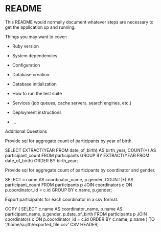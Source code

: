 # README

This README would normally document whatever steps are necessary to get the
application up and running.

Things you may want to cover:

* Ruby version

* System dependencies

* Configuration

* Database creation

* Database initialization

* How to run the test suite

* Services (job queues, cache servers, search engines, etc.)

* Deployment instructions

* ...

Additional Questions

Provide sql for aggregate count of participants by year of birth.

SELECT EXTRACT(YEAR FROM date_of_birth) AS birth_year, COUNT(*) AS participant_count
FROM participants
GROUP BY EXTRACT(YEAR FROM date_of_birth)
ORDER BY birth_year;


Provide sql for aggregate count of participants by coordinator and gender.


SELECT c.name AS coordinator_name, p.gender, COUNT(*) AS participant_count
FROM participants p
JOIN coordinators c ON p.coordinator_id = c.id
GROUP BY c.name, p.gender;

Export participants for each coordinator in a csv format.

COPY (
  SELECT c.name AS coordinator_name, p.name AS participant_name, p.gender, p.date_of_birth
  FROM participants p
  JOIN coordinators c ON p.coordinator_id = c.id
  ORDER BY c.name, p.name
) TO '/home/sujith/exported_file.csv' CSV HEADER;
